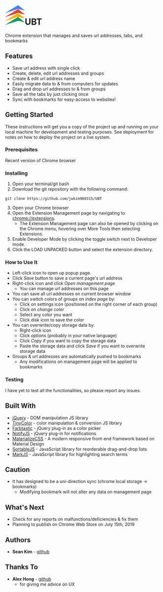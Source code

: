 # ![UTab Logo](./images/logo-32x32.svg)UBT

Chrome extension that manages and saves url addresses, tabs, and bookmarks

## Features
- Save url address with single click
- Create, delete, edit url addresses and groups
- Create & edit url address name
- Easily migrate data to & from computers for updates
- Drag and drop url addresses to & from groups
- Save all the tabs by just clicking once
- Sync with bookmarks for easy-access to websites!

## Getting Started

These instructions will get you a copy of the project up and running on your local machine for development and testing purposes. See deployment for notes on how to deploy the project on a live system.

### Prerequisites

Recent version of Chrome browser

### Installing

1. Open your terminal/git bash
2. Download the git repository with the following command:
```
git clone https://github.com/jwkim960315/UBT
```
3. Open your Chrome browser
4. Open the Extension Management page by navigating to <chrome://extensions>.
    - The Extension Management page can also be opened by clicking on the Chrome menu, hovering over More Tools then selecting Extensions.
5. Enable Developer Mode by clicking the toggle switch next to Developer mode.
6. Click the LOAD UNPACKED button and select the extension directory.

### How to Use It

* Left-click icon to open up popup page.
* Click *Save* button to save a current page's url address
* Right-click icon and click *Open management page*
    * You can manage url addresses on this page
* You can save all url addresses on current browser window
* You can switch colors of groups on *index page* by:
    * Click on settings icon (positioned on the right corner of each group)
    * Click on *change color*
    * Select any color you want
    * Click disk icon to save the color
* You can overwrite/copy storage data by:
    * Right-click icon
    * Click *options* (probably in your native language)
    * Click *Copy* if you want to copy the storage data
    * Paste the storage data and click *Save* if you want to overwrite storage data
* Groups & url addresses are automatically pushed to bookmarks
    * Any modifications on management page will be applied to bookmarks

### Testing

I have yet to test all the functionalities, so please report any issues.

## Built With

* [jQuery](https://jquery.com/) - DOM manipulation JS library
* [TinyColor](https://bgrins.github.io/TinyColor/) - color manipulation & conversion JS library
* [Farbtastic](https://acko.net/blog/farbtastic-jquery-color-picker-plug-in/) - jQuery plug-in as a color picker
* [NotifyJS](https://notifyjs.jpillora.com/) - jQuery plug-in for notifications
* [MaterializeCSS](https://materializecss.com/) - A modern responsive front-end framework based on Material Design
* [SortableJS](http://sortablejs.github.io/Sortable/) - JavaScript library for reorderable drag-and-drop lists
* [MarkJS](https://markjs.io/) - JavaScript library for highlighting search terms

## Caution

* It has designed to be a uni-direction sync (chrome local storage -> bookmarks)
    * Modifying bookmark will not alter any data on management page

## What's Next
* Check for any reports on malfunctions/deficiencies & fix them
* Planning to publish on Chrome Web Store on July 15th, 2019

## Authors

* **Sean Kim** - [github](https://github.com/jwkim960315)

## Thanks To

* **Alex Hong** - [github](https://github.com/alexhongs)
    * for giving me advice on UX

